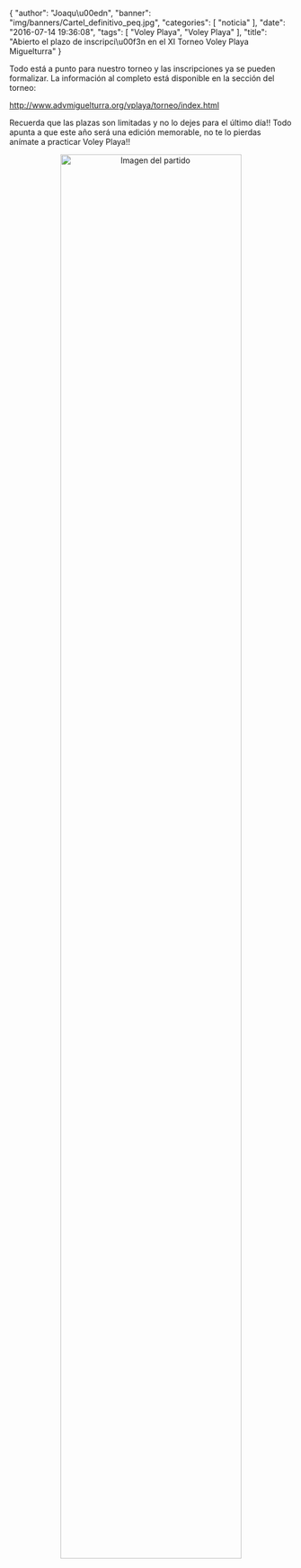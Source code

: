 {
  "author": "Joaqu\u00edn", 
  "banner": "img/banners/Cartel_definitivo_peq.jpg", 
  "categories": [
    "noticia"
  ], 
  "date": "2016-07-14 19:36:08", 
  "tags": [
    "Voley Playa", 
    "Voley Playa"
  ], 
  "title": "Abierto el plazo de inscripci\u00f3n en el XI Torneo Voley Playa Miguelturra"
}

Todo está a punto para nuestro torneo y las inscripciones ya se pueden formalizar. La información al completo está disponible en la sección del torneo:

http://www.advmiguelturra.org/vplaya/torneo/index.html

Recuerda que las plazas son limitadas y no lo dejes para el último día!! Todo apunta a que este año será una edición memorable, no te lo pierdas anímate a practicar Voley Playa!!

<center>
<a target="_new" href="http://www.advmiguelturra.org/drupal/sites/default/files/Cartel%20definitivo%20peq.jpg"> 
<img alt="Imagen del partido" width="80%" align="center" src="http://www.advmiguelturra.org/drupal/sites/default/files/Cartel%20definitivo%20peq.jpg"/> </a> </center>

